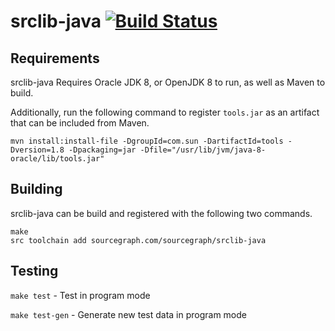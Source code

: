 # srclib-java [![Build Status](https://travis-ci.org/sourcegraph/srclib-java.png?branch=master)](https://travis-ci.org/sourcegraph/srclib-java)

## Requirements

srclib-java Requires Oracle JDK 8, or OpenJDK 8 to run, as well as Maven to build.

Additionally, run the following command to register `tools.jar` as an artifact that can be included from Maven.
```
mvn install:install-file -DgroupId=com.sun -DartifactId=tools -Dversion=1.8 -Dpackaging=jar -Dfile="/usr/lib/jvm/java-8-oracle/lib/tools.jar"
```
## Building

srclib-java can be build and registered with the following two commands.
```
make
src toolchain add sourcegraph.com/sourcegraph/srclib-java
```

## Testing

`make test` - Test in program mode

`make test-gen` - Generate new test data in program mode
